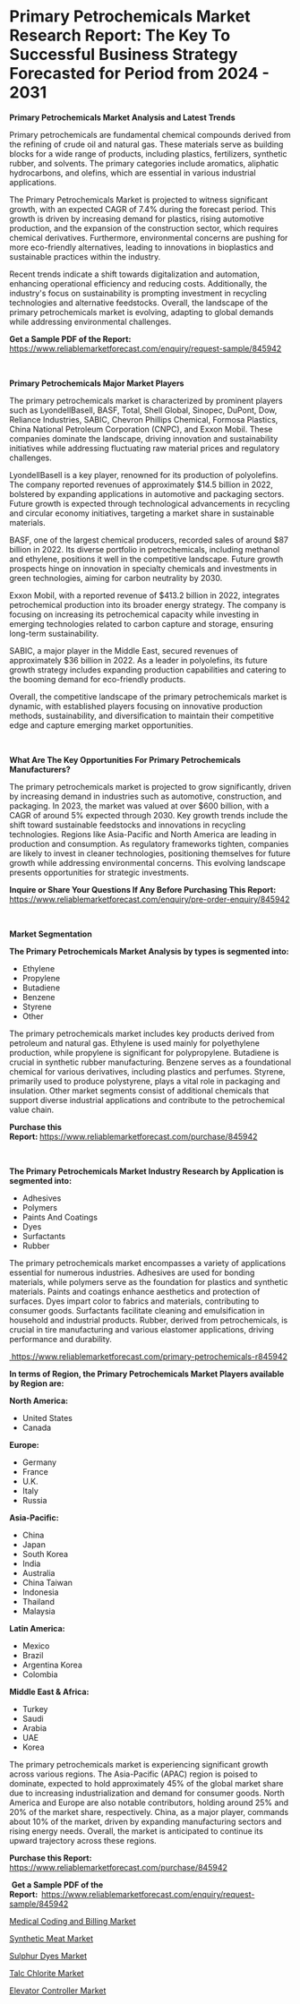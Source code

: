 <p><h1>Primary Petrochemicals Market Research Report: The Key To Successful Business Strategy Forecasted for Period from 2024 - 2031</h1></p><p><strong>Primary Petrochemicals Market Analysis and Latest Trends</strong></p>
<p><p>Primary petrochemicals are fundamental chemical compounds derived from the refining of crude oil and natural gas. These materials serve as building blocks for a wide range of products, including plastics, fertilizers, synthetic rubber, and solvents. The primary categories include aromatics, aliphatic hydrocarbons, and olefins, which are essential in various industrial applications.</p><p>The Primary Petrochemicals Market is projected to witness significant growth, with an expected CAGR of 7.4% during the forecast period. This growth is driven by increasing demand for plastics, rising automotive production, and the expansion of the construction sector, which requires chemical derivatives. Furthermore, environmental concerns are pushing for more eco-friendly alternatives, leading to innovations in bioplastics and sustainable practices within the industry.</p><p>Recent trends indicate a shift towards digitalization and automation, enhancing operational efficiency and reducing costs. Additionally, the industry's focus on sustainability is prompting investment in recycling technologies and alternative feedstocks. Overall, the landscape of the primary petrochemicals market is evolving, adapting to global demands while addressing environmental challenges.</p></p>
<p><strong>Get a Sample PDF of the Report:&nbsp;</strong> <a href="https://www.reliablemarketforecast.com/enquiry/request-sample/845942?utm_campaign=1170&utm_medium=2&utm_source=Github&utm_content=ia&utm_term=11112024&utm_id=primary-petrochemicals">https://www.reliablemarketforecast.com/enquiry/request-sample/845942</a></p>
<p>&nbsp;</p>
<p><strong>Primary Petrochemicals Major Market Players</strong></p>
<p><p>The primary petrochemicals market is characterized by prominent players such as LyondellBasell, BASF, Total, Shell Global, Sinopec, DuPont, Dow, Reliance Industries, SABIC, Chevron Phillips Chemical, Formosa Plastics, China National Petroleum Corporation (CNPC), and Exxon Mobil. These companies dominate the landscape, driving innovation and sustainability initiatives while addressing fluctuating raw material prices and regulatory challenges.</p><p>LyondellBasell is a key player, renowned for its production of polyolefins. The company reported revenues of approximately $14.5 billion in 2022, bolstered by expanding applications in automotive and packaging sectors. Future growth is expected through technological advancements in recycling and circular economy initiatives, targeting a market share in sustainable materials.</p><p>BASF, one of the largest chemical producers, recorded sales of around $87 billion in 2022. Its diverse portfolio in petrochemicals, including methanol and ethylene, positions it well in the competitive landscape. Future growth prospects hinge on innovation in specialty chemicals and investments in green technologies, aiming for carbon neutrality by 2030.</p><p>Exxon Mobil, with a reported revenue of $413.2 billion in 2022, integrates petrochemical production into its broader energy strategy. The company is focusing on increasing its petrochemical capacity while investing in emerging technologies related to carbon capture and storage, ensuring long-term sustainability.</p><p>SABIC, a major player in the Middle East, secured revenues of approximately $36 billion in 2022. As a leader in polyolefins, its future growth strategy includes expanding production capabilities and catering to the booming demand for eco-friendly products.</p><p>Overall, the competitive landscape of the primary petrochemicals market is dynamic, with established players focusing on innovative production methods, sustainability, and diversification to maintain their competitive edge and capture emerging market opportunities.</p></p>
<p>&nbsp;</p>
<p><strong>What Are The Key Opportunities For Primary Petrochemicals Manufacturers?</strong></p>
<p><p>The primary petrochemicals market is projected to grow significantly, driven by increasing demand in industries such as automotive, construction, and packaging. In 2023, the market was valued at over $600 billion, with a CAGR of around 5% expected through 2030. Key growth trends include the shift toward sustainable feedstocks and innovations in recycling technologies. Regions like Asia-Pacific and North America are leading in production and consumption. As regulatory frameworks tighten, companies are likely to invest in cleaner technologies, positioning themselves for future growth while addressing environmental concerns. This evolving landscape presents opportunities for strategic investments.</p></p>
<p><strong>Inquire or Share Your Questions If Any Before Purchasing This Report:</strong> <a href="https://www.reliablemarketforecast.com/enquiry/pre-order-enquiry/845942?utm_campaign=1170&utm_medium=2&utm_source=Github&utm_content=ia&utm_term=11112024&utm_id=primary-petrochemicals">https://www.reliablemarketforecast.com/enquiry/pre-order-enquiry/845942</a></p>
<p>&nbsp;</p>
<p><strong>Market Segmentation</strong></p>
<p><strong>The Primary Petrochemicals Market Analysis by types is segmented into:</strong></p>
<p><ul><li>Ethylene</li><li>Propylene</li><li>Butadiene</li><li>Benzene</li><li>Styrene</li><li>Other</li></ul></p>
<p><p>The primary petrochemicals market includes key products derived from petroleum and natural gas. Ethylene is used mainly for polyethylene production, while propylene is significant for polypropylene. Butadiene is crucial in synthetic rubber manufacturing. Benzene serves as a foundational chemical for various derivatives, including plastics and perfumes. Styrene, primarily used to produce polystyrene, plays a vital role in packaging and insulation. Other market segments consist of additional chemicals that support diverse industrial applications and contribute to the petrochemical value chain.</p></p>
<p><strong>Purchase this Report:&nbsp;</strong><a href="https://www.reliablemarketforecast.com/purchase/845942?utm_campaign=1170&utm_medium=2&utm_source=Github&utm_content=ia&utm_term=11112024&utm_id=primary-petrochemicals">https://www.reliablemarketforecast.com/purchase/845942</a></p>
<p>&nbsp;</p>
<p><strong>The Primary Petrochemicals Market Industry Research by Application is segmented into:</strong></p>
<p><ul><li>Adhesives</li><li>Polymers</li><li>Paints And Coatings</li><li>Dyes</li><li>Surfactants</li><li>Rubber</li></ul></p>
<p><p>The primary petrochemicals market encompasses a variety of applications essential for numerous industries. Adhesives are used for bonding materials, while polymers serve as the foundation for plastics and synthetic materials. Paints and coatings enhance aesthetics and protection of surfaces. Dyes impart color to fabrics and materials, contributing to consumer goods. Surfactants facilitate cleaning and emulsification in household and industrial products. Rubber, derived from petrochemicals, is crucial in tire manufacturing and various elastomer applications, driving performance and durability.</p></p>
<p><a href="https://www.reliablemarketforecast.com/primary-petrochemicals-r845942?utm_campaign=1170&utm_medium=2&utm_source=Github&utm_content=ia&utm_term=11112024&utm_id=primary-petrochemicals">&nbsp;https://www.reliablemarketforecast.com/primary-petrochemicals-r845942</a></p>
<p><strong>In terms of Region, the Primary Petrochemicals Market Players available by Region are:</strong></p>
<p>
    <p> <strong> North America: </strong>
        <ul>
            <li>United States</li>
            <li>Canada</li>
        </ul>
        </p> 
    <p> <strong> Europe: </strong>
        <ul>
            <li>Germany</li>
            <li>France</li>
            <li>U.K.</li>
            <li>Italy</li>
            <li>Russia</li>
        </ul>
        </p> 
    <p> <strong> Asia-Pacific: </strong>
        <ul>
            <li>China</li>
            <li>Japan</li>
            <li>South Korea</li>
            <li>India</li>
            <li>Australia</li>
            <li>China Taiwan</li>
            <li>Indonesia</li>
            <li>Thailand</li>
            <li>Malaysia</li>
        </ul>
        </p> 
    <p> <strong> Latin America: </strong>
        <ul>
            <li>Mexico</li>
            <li>Brazil</li>
            <li>Argentina Korea</li>
            <li>Colombia</li>
        </ul>
        </p> 
    <p> <strong> Middle East & Africa: </strong>
        <ul>
            <li>Turkey</li>
            <li>Saudi</li>
            <li>Arabia</li>
            <li>UAE</li>
            <li>Korea</li>
        </ul>
    </p>
    </p>
<p><p>The primary petrochemicals market is experiencing significant growth across various regions. The Asia-Pacific (APAC) region is poised to dominate, expected to hold approximately 45% of the global market share due to increasing industrialization and demand for consumer goods. North America and Europe are also notable contributors, holding around 25% and 20% of the market share, respectively. China, as a major player, commands about 10% of the market, driven by expanding manufacturing sectors and rising energy needs. Overall, the market is anticipated to continue its upward trajectory across these regions.</p></p>
<p><strong>Purchase this Report: </strong><a href="https://www.reliablemarketforecast.com/purchase/845942?utm_campaign=1170&utm_medium=2&utm_source=Github&utm_content=ia&utm_term=11112024&utm_id=primary-petrochemicals">https://www.reliablemarketforecast.com/purchase/845942</a></p>
<p>&nbsp;<strong>Get a Sample PDF of the Report:&nbsp;&nbsp;</strong><a href="https://www.reliablemarketforecast.com/enquiry/request-sample/845942?utm_campaign=1170&utm_medium=2&utm_source=Github&utm_content=ia&utm_term=11112024&utm_id=primary-petrochemicals">https://www.reliablemarketforecast.com/enquiry/request-sample/845942</a></p>
<p><strong></strong></p>
<p><p><a href="https://issuu.com/reportprime-2/docs/medical-coding-and-billing-market-s_7e4669cebe8d92?utm_campaign=1170&utm_medium=2&utm_source=Github&utm_content=ia&utm_term=11112024&utm_id=primary-petrochemicals">Medical Coding and Billing Market</a></p><p><a href="https://www.linkedin.com/pulse/synthetic-meat-industry-forecast-market-shifts-strategic-imperatives-hz0rc?utm_campaign=1170&utm_medium=2&utm_source=Github&utm_content=ia&utm_term=11112024&utm_id=primary-petrochemicals">Synthetic Meat Market</a></p><p><a href="https://github.com/canardmmhainesa/Market-Research-Report-List-1/blob/main/sulphur-dyes-market.md?utm_campaign=1170&utm_medium=2&utm_source=Github&utm_content=ia&utm_term=11112024&utm_id=primary-petrochemicals">Sulphur Dyes Market</a></p><p><a href="https://github.com/shanicesca7t/Market-Research-Report-List-1/blob/main/talc-chlorite-market.md?utm_campaign=1170&utm_medium=2&utm_source=Github&utm_content=ia&utm_term=11112024&utm_id=primary-petrochemicals">Talc Chlorite Market</a></p><p><a href="https://www.linkedin.com/pulse/elevator-controller-market-size-growth-industry-analysis-segmentation-xgxsc?utm_campaign=1170&utm_medium=2&utm_source=Github&utm_content=ia&utm_term=11112024&utm_id=primary-petrochemicals">Elevator Controller Market</a></p></p>